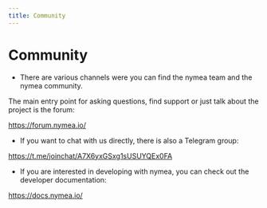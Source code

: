 ```yaml
---
title: Community
---
```


# Community

* There are various channels were you can find the nymea team and the nymea community.

The main entry point for asking questions, find support or just talk about the project is the forum:

https://forum.nymea.io/

* If you want to chat with us directly, there is also a Telegram group:

https://t.me/joinchat/A7X6yxGSxg1sUSUYQEx0FA

* If you are interested in developing with nymea, you can check out the developer documentation:

https://docs.nymea.io/

